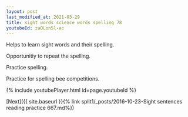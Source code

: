 ```yaml
---
layout: post
last_modified_at: 2021-03-29
title: sight words science words spelling 78
youtubeId: zaOLon5l-ac
---
```

 
 
Helps to learn sight words and their spelling.

Opportunitiy to repeat the spelling. 

Practice spelling. 
 
Practice for spelling bee competitions. 
 
{% include youtubePlayer.html id=page.youtubeId %}
 
 

[Next]({{ site.baseurl }}{% link  split1/_posts/2016-10-23-Sight sentences reading practice 667.md%})
 
